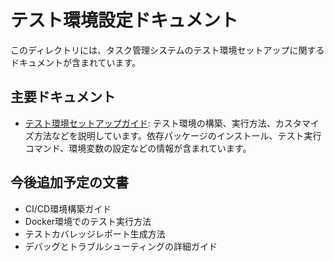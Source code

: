 # テスト環境設定ドキュメント

このディレクトリには、タスク管理システムのテスト環境セットアップに関するドキュメントが含まれています。

## 主要ドキュメント

- [テスト環境セットアップガイド](test_setup.md): テスト環境の構築、実行方法、カスタマイズ方法などを説明しています。依存パッケージのインストール、テスト実行コマンド、環境変数の設定などの情報が含まれています。

## 今後追加予定の文書

- CI/CD環境構築ガイド
- Docker環境でのテスト実行方法
- テストカバレッジレポート生成方法
- デバッグとトラブルシューティングの詳細ガイド 